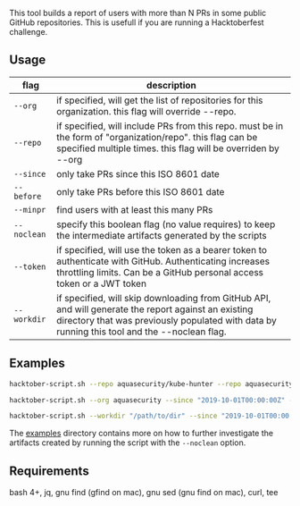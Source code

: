 This tool builds a report of users with more than N PRs in some public GitHub repositories. This is usefull if you are running a Hacktoberfest challenge.

## Usage

flag | description
--- | ---
`--org` | if specified, will get the list of repositories for this organization.  this flag will override --repo.
`--repo` | if specified, will include PRs from this repo. must be in the form of "organization/repo". this flag can be specified multiple times. this flag will be overriden by --org
`--since` | only take PRs since this ISO 8601 date
`--before` | only take PRs before this ISO 8601 date
`--minpr` | find users with at least this many PRs
`--noclean` | specify this boolean flag (no value requires) to keep the intermediate artifacts generated by the scripts
`--token` | if specified, will use the token as a bearer token to authenticate with GitHub. Authenticating increases throttling limits. Can be a GitHub personal access token or a JWT token
`--workdir` | if specified, will skip downloading from GitHub API, and will generate the report against an existing directory that was previously populated with data by running this tool and the --noclean flag.

## Examples
```bash
hacktober-script.sh --repo aquasecurity/kube-hunter --repo aquasecurity/trivy --since "2019-10-01T00:00:00Z" --before "2019-10-31T00:00:00Z" --minpr 3

hacktober-script.sh --org aquasecurity --since "2019-10-01T00:00:00Z" --before "2019-10-31T00:00:00Z" --minpr 3 --noclean --token a1b2c3

hacktober-script.sh --workdir "/path/to/dir" --since "2019-10-01T00:00:00Z" --before "2019-10-31T00:00:00Z" --minpr 3 --noclean
```

The [examples](./examples) directory contains more on how to further investigate the artifacts created by running the script with the `--noclean` option.

## Requirements
bash 4+, jq, gnu find (gfind on mac), gnu sed (gnu find on mac), curl, tee
